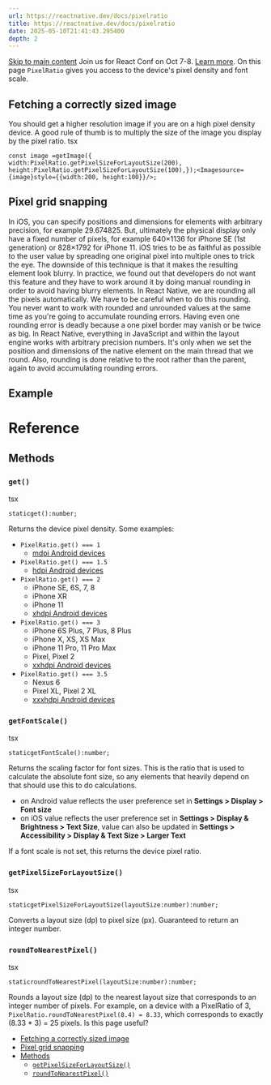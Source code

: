 ```yaml
---
url: https://reactnative.dev/docs/pixelratio
title: https://reactnative.dev/docs/pixelratio
date: 2025-05-10T21:41:43.295400
depth: 2
---
```


[Skip to main content](https://reactnative.dev/docs/pixelratio#__docusaurus_skipToContent_fallback)
Join us for React Conf on Oct 7-8. [Learn more](https://conf.react.dev).
On this page
`PixelRatio` gives you access to the device's pixel density and font scale.
## Fetching a correctly sized image[​](https://reactnative.dev/docs/pixelratio#fetching-a-correctly-sized-image "Direct link to Fetching a correctly sized image")
You should get a higher resolution image if you are on a high pixel density device. A good rule of thumb is to multiply the size of the image you display by the pixel ratio.
tsx
```
const image =getImage({ width:PixelRatio.getPixelSizeForLayoutSize(200), height:PixelRatio.getPixelSizeForLayoutSize(100),});<Imagesource={image}style={{width:200, height:100}}/>;
```

## Pixel grid snapping[​](https://reactnative.dev/docs/pixelratio#pixel-grid-snapping "Direct link to Pixel grid snapping")
In iOS, you can specify positions and dimensions for elements with arbitrary precision, for example 29.674825. But, ultimately the physical display only have a fixed number of pixels, for example 640×1136 for iPhone SE (1st generation) or 828×1792 for iPhone 11. iOS tries to be as faithful as possible to the user value by spreading one original pixel into multiple ones to trick the eye. The downside of this technique is that it makes the resulting element look blurry.
In practice, we found out that developers do not want this feature and they have to work around it by doing manual rounding in order to avoid having blurry elements. In React Native, we are rounding all the pixels automatically.
We have to be careful when to do this rounding. You never want to work with rounded and unrounded values at the same time as you're going to accumulate rounding errors. Having even one rounding error is deadly because a one pixel border may vanish or be twice as big.
In React Native, everything in JavaScript and within the layout engine works with arbitrary precision numbers. It's only when we set the position and dimensions of the native element on the main thread that we round. Also, rounding is done relative to the root rather than the parent, again to avoid accumulating rounding errors.
## Example[​](https://reactnative.dev/docs/pixelratio#example "Direct link to Example")
# Reference
## Methods[​](https://reactnative.dev/docs/pixelratio#methods "Direct link to Methods")
### `get()`[​](https://reactnative.dev/docs/pixelratio#get "Direct link to get")
tsx
```
staticget():number;
```

Returns the device pixel density. Some examples:
  * `PixelRatio.get() === 1`
    * [mdpi Android devices](https://material.io/tools/devices/)
  * `PixelRatio.get() === 1.5`
    * [hdpi Android devices](https://material.io/tools/devices/)
  * `PixelRatio.get() === 2`
    * iPhone SE, 6S, 7, 8
    * iPhone XR
    * iPhone 11
    * [xhdpi Android devices](https://material.io/tools/devices/)
  * `PixelRatio.get() === 3`
    * iPhone 6S Plus, 7 Plus, 8 Plus
    * iPhone X, XS, XS Max
    * iPhone 11 Pro, 11 Pro Max
    * Pixel, Pixel 2
    * [xxhdpi Android devices](https://material.io/tools/devices/)
  * `PixelRatio.get() === 3.5`
    * Nexus 6
    * Pixel XL, Pixel 2 XL
    * [xxxhdpi Android devices](https://material.io/tools/devices/)


### `getFontScale()`[​](https://reactnative.dev/docs/pixelratio#getfontscale "Direct link to getfontscale")
tsx
```
staticgetFontScale():number;
```

Returns the scaling factor for font sizes. This is the ratio that is used to calculate the absolute font size, so any elements that heavily depend on that should use this to do calculations.
  * on Android value reflects the user preference set in **Settings > Display > Font size**
  * on iOS value reflects the user preference set in **Settings > Display & Brightness > Text Size**, value can also be updated in **Settings > Accessibility > Display & Text Size > Larger Text**


If a font scale is not set, this returns the device pixel ratio.
### `getPixelSizeForLayoutSize()`[​](https://reactnative.dev/docs/pixelratio#getpixelsizeforlayoutsize "Direct link to getpixelsizeforlayoutsize")
tsx
```
staticgetPixelSizeForLayoutSize(layoutSize:number):number;
```

Converts a layout size (dp) to pixel size (px).
Guaranteed to return an integer number.
### `roundToNearestPixel()`[​](https://reactnative.dev/docs/pixelratio#roundtonearestpixel "Direct link to roundtonearestpixel")
tsx
```
staticroundToNearestPixel(layoutSize:number):number;
```

Rounds a layout size (dp) to the nearest layout size that corresponds to an integer number of pixels. For example, on a device with a PixelRatio of 3, `PixelRatio.roundToNearestPixel(8.4) = 8.33`, which corresponds to exactly (8.33 * 3) = 25 pixels.
Is this page useful?
  * [Fetching a correctly sized image](https://reactnative.dev/docs/pixelratio#fetching-a-correctly-sized-image)
  * [Pixel grid snapping](https://reactnative.dev/docs/pixelratio#pixel-grid-snapping)
  * [Methods](https://reactnative.dev/docs/pixelratio#methods)
    * [`getPixelSizeForLayoutSize()`](https://reactnative.dev/docs/pixelratio#getpixelsizeforlayoutsize)
    * [`roundToNearestPixel()`](https://reactnative.dev/docs/pixelratio#roundtonearestpixel)



